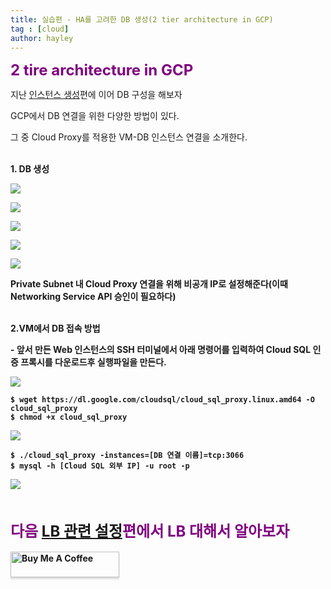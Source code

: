 ```yaml
---
title: 실습편 - HA를 고려한 DB 생성(2 tier architecture in GCP)
tag : [cloud]
author: hayley
---
```


<font size="5" color="purple"><b>2 tire architecture in GCP</b></font>
<p> 지난 <a href="https://hayleyshim.github.io/blog/gcp4">인스턴스 생성</a>편에 이어 DB 구성을 해보자
<p> GCP에서 DB 연결을 위한 다양한 방법이 있다.  
<p> 그 중 Cloud Proxy를 적용한 VM-DB 인스턴스 연결을 소개한다.
<br>
<br>  
<p><b>1. DB 생성
<p><img src="https://github.com/hayleyshim/hayleyshim.github.io/blob/master/assets/images/projects/sql1.PNG?raw=true">
<p><img src="https://github.com/hayleyshim/hayleyshim.github.io/blob/master/assets/images/projects/sql2.PNG?raw=true">
<p><img src="https://github.com/hayleyshim/hayleyshim.github.io/blob/master/assets/images/projects/sql3.PNG?raw=true">
<p><img src="https://github.com/hayleyshim/hayleyshim.github.io/blob/master/assets/images/projects/sql4.PNG?raw=true">
<p><img src="https://github.com/hayleyshim/hayleyshim.github.io/blob/master/assets/images/projects/sql5.PNG?raw=true">
<p>Private Subnet 내 Cloud Proxy 연결을 위해 비공개 IP로 설정해준다(이때 Networking Service API 승인이 필요하다)   
<br> 
<br>
<p>2.VM에서 DB 접속 방법  
<p>- 앞서 만든 Web 인스턴스의 SSH 터미널에서 아래 명령어를 입력하여 Cloud SQL 인증 프록시를 다운로드후 실행파일을 만든다.
<p><img src="https://github.com/hayleyshim/hayleyshim.github.io/blob/master/assets/images/projects/sql6.PNG?raw=true">  
<p><pre><code>$ wget https://dl.google.com/cloudsql/cloud_sql_proxy.linux.amd64 -O cloud_sql_proxy
$ chmod +x cloud_sql_proxy</code></pre>
<p><img src="https://github.com/hayleyshim/hayleyshim.github.io/blob/master/assets/images/projects/sql7.PNG?raw=true">  
<p><pre><code>$ ./cloud_sql_proxy -instances=[DB 연결 이름]=tcp:3066
$ mysql -h [Cloud SQL 외부 IP] -u root -p</code></pre>
<p><img src="https://github.com/hayleyshim/hayleyshim.github.io/blob/master/assets/images/projects/sql8.PNG?raw=true">    
<p>   
<br>  
<br>
<font size="5" color="purple"><b>다음 <a href="https://hayleyshim.github.io/blog/gcp6">LB 관련 설정</a>편에서 LB 대해서 알아보자</b></font>
<br>
<br>
<a href="https://www.buymeacoffee.com/yhshim17" target="_blank"><img src="https://www.buymeacoffee.com/assets/img/custom_images/orange_img.png" alt="Buy Me A Coffee" style="height: 41px !important;width: 174px !important;box-shadow: 0px 3px 2px 0px rgba(190, 190, 190, 0.5) !important;-webkit-box-shadow: 0px 3px 2px 0px rgba(190, 190, 190, 0.5) !important;" ></a>  
